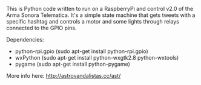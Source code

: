 This is Python code written to run on a RaspberryPi and control v2.0 of the Arma Sonora Telematica. It's a simple state machine that gets tweets with a specific hashtag and controls a motor and some lights through relays connected to the GPIO pins.

Dependencies:
- python-rpi.gpio (sudo apt-get install python-rpi.gpio)
- wxPython (sudo apt-get install python-wxgtk2.8 python-wxtools)
- pygame (sudo apt-get install python-pygame)

More info here: http://astrovandalistas.cc/ast/
